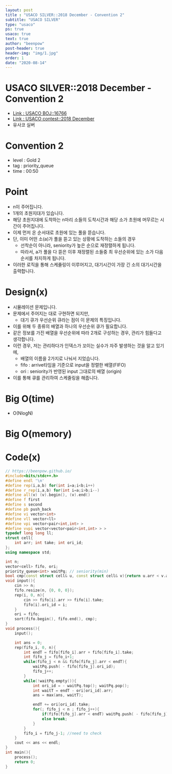 ```yaml
---
layout: post
title : "USACO SILVER::2018 December - Convention 2"
subtitle: "USACO SILVER"
type: "usaco"
ps: true
usaco: true
text: true
author: "beenpow"
post-header: true
header-img: "img/1.jpg"
order: 1
date: "2020-08-14"
---
```


# USACO SILVER::2018 December - Convention 2
- [Link : USACO BOJ::16766](https://www.acmicpc.net/problem/16767)
- [Link : USACO contest::2018 December](http://www.usaco.org/index.php?page=dec18results)
- 유사코 실버

# Convention 2

- level : Gold 2
- tag : priority_queue
- time : 00:50

# Point
- n이 주어집니다.
- 1개의 초원지대가 있습니다.
- 해당 초원지대에 도착하는 n마리 소들의 도착시간과 해당 소가 초원에 머무르는 시간이 주어집니다.
- 이제 먼저 온 순서대로 초원에 있는 풀을 뜯습니다.
- 단, 이미 어떤 소(a)가 풀을 뜯고 있는 상황에 도착하는 소들의 경우
  - 선착순이 아니라, seniority가 높은 순으로 재정렬하게 됩니다.
  - 따라서, a가 풀을 다 뜯은 이후 재정렬된 소들중 최 우선순위에 있는 소가 다음 순서를 차지하게 됩니다.
- 이러한 로직을 통해 스케쥴링이 이루어지고, 대기시간이 가장 긴 소의 대기시간을 출력합니다.

# Design(x)
- 시뮬레이션 문제입니다.
- 문제에서 주어지는 대로 구현하면 되지만, 
  - 대기 큐가 우선순위 큐라는 점이 이 문제의 특징입니다.
- 이를 위해 두 종류의 배열과 하나의 우선순위 큐가 필요합니다.
- 같은 정보를 가진 배열을 우선순위에 따라 2개로 구성하는 경우, 관리가 힘들다고 생각합니다.
- 이런 경우, 저는 관리하다가 인덱스가 꼬이는 실수가 자주 발생하는 것을 알고 있기에,
  - 배열의 이름을 2가지로 나눠서 지었습니다.
  - fifo : arrive타임을 기준으로 input을 정렬한 배열(FIFO)
  - ori : seniority가 반영된 input 그대로의 배열 (origin)
- 이를 통해 큐를 관리하여 스케줄링을 해줍니다.

# Big O(time)
- O(NlogN)

# Big O(memory)

# Code(x)

```cpp
// https://beenpow.github.io/
#include<bits/stdc++.h>
#define endl '\n'
#define rep(i,a,b) for(int i=a;i<b;i++)
#define r_rep(i,a,b) for(int i=a;i>b;i--)
#define all(v) (v).begin(), (v).end()
#define f first
#define s second
#define pb push_back
#define vi vector<int>
#define vll vector<ll>
#define vpi vector<pair<int,int> >
#define vvpi vector<vector<pair<int,int> > >
typedef long long ll;
struct cell{
    int arr; int take; int ori_id;
};
using namespace std;

int n;
vector<cell> fifo, ori;
priority_queue<int> waitPq; // seniority(min)
bool cmp(const struct cell& u, const struct cell& v){return u.arr < v.arr;}
void input(){
    cin >> n;
    fifo.resize(n, {0, 0, 0});
    rep(i, 0, n){
        cin >> fifo[i].arr >> fifo[i].take;
        fifo[i].ori_id = i;
    }
    ori = fifo;
    sort(fifo.begin(), fifo.end(), cmp);
}
void process(){
    input();

    int ans = 0;
    rep(fifo_i, 0, n){
        int endT = fifo[fifo_i].arr + fifo[fifo_i].take;
        int fifo_j = fifo_i+1;
        while(fifo_j < n && fifo[fifo_j].arr < endT){
            waitPq.push( - fifo[fifo_j].ori_id);
            fifo_j++;
        }
        while(!waitPq.empty()){
            int ori_id = - waitPq.top(); waitPq.pop();
            int waitT = endT - ori[ori_id].arr;
            ans = max(ans, waitT);

            endT += ori[ori_id].take;
            for(; fifo_j < n ; fifo_j++){
                if(fifo[fifo_j].arr < endT) waitPq.push( - fifo[fifo_j].ori_id);
                else break;
            }
        }
        fifo_i = fifo_j-1; //need to check
    }
    cout << ans << endl;
}
int main(){
    process();
    return 0;
}
```
